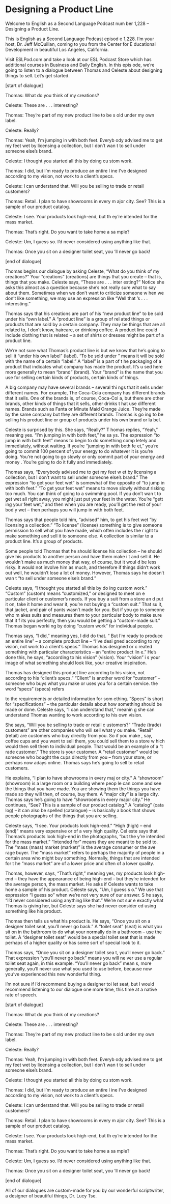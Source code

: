 # Designing a Product Line

Welcome to English as a Second Language Podcast num ber 1,228 – Designing a Product Line.

This is English as a Second Language Podcast episod e 1,228. I’m your host, Dr. Jeff McQuillan, coming to you from the Center for E ducational Development in beautiful Los Angeles, California.

Visit ESLPod.com and take a look at our ESL Podcast  Store which has additional courses in Business and Daily English. In this epis ode, we’re going to listen to a dialogue between Thomas and Celeste about designing  things to sell. Let’s get started.

[start of dialogue]

Thomas: What do you think of my creations?

Celeste: These are . . . interesting?

Thomas: They’re part of my new product line to be s old under my own label.

Celeste: Really?

Thomas: Yeah, I’m jumping in with both feet. Everyb ody advised me to get my feet wet by licensing a collection, but I don’t wan t to sell under someone else’s brand.

Celeste: I thought you started all this by doing cu stom work.

Thomas: I did, but I’m ready to produce an entire l ine I’ve designed according to my vision, not work to a client’s specs.

Celeste: I can understand that. Will you be selling  to trade or retail customers?

Thomas: Retail. I plan to have showrooms in every m ajor city. See? This is a sample of our product catalog.

Celeste: I see. Your products look high-end, but th ey’re intended for the mass market.

Thomas: That’s right. Do you want to take home a sa mple?

 Celeste: Um, I guess so. I’d never considered using  anything like that.

Thomas: Once you sit on a designer toilet seat, you ’ll never go back!

[end of dialogue]

Thomas begins our dialogue by asking Celeste, “What  do you think of my creations?” Your “creations” (creations) are things  that you create – that is, things that you make. Celeste says, “These are . . . inter esting?” Notice she asks this almost as a question because she’s not really sure what to say about them. Sometimes when we don’t want to criticize someone w hen we don’t like something, we may use an expression like “Well that ’s . . . interesting.”

Thomas says that his creations are part of his “new  product line” to be sold under his “own label.” A “product line” is a group of rel ated things or products that are sold by a certain company. They may be things that are all related to, I don’t know, haircare, or drinking coffee. A product line could include clothing that is related – a set of shirts or dresses might be part of a product line.

We’re not sure what Thomas’s product line is but we  know that he’s going to sell it “under his own label” (label). “To be sold under ” means it will be sold with the name of a certain “label.” A “label” is a part of t he packaging of a product that indicates what company has made the product. It’s u sed here more generally to mean “brand” (brand). Your “brand” is the name that  you use for selling certain kinds of products, certain kinds of things.

A big company may have several brands – several thi ngs that it sells under different names. For example, The Coca-Cola company  has different brands that it sells. One of the brands is, of course, Coca-Col a, but there are other brands, other kinds of things that it sells, other drinks t hat use different names. Brands such as Fanta or Minute Maid Orange Juice. They’re made by the same company but they are different brands. Thomas is go ing to be selling his product line or group of products under his own brand or la bel.

Celeste is surprised by this. She says, “Really?” T homas replies, “Yeah,” meaning yes. “I’m jumping in with both feet,” he sa ys. The expression “to jump in with both feet” means to begin to do something comp letely and immediately, without waiting. If you’re “jumping in with both fe et,” you’re going to commit 100 percent of your energy to do whatever it is you’re doing. You’re not going to go slowly or only commit part of your energy and money . You’re going to do it fully and immediately.

 Thomas says, “Everybody advised me to get my feet w et by licensing a collection, but I don’t want to sell under someone else’s brand.” The expression “to get your feet wet” is somewhat of the opposite of “to jump in with both feet.” “To get your feet wet” means to move slowly without  risking too much. You can think of going to a swimming pool. If you don’t wan t to get wet all right away, you might just put your feet in the water. You’re “gett ing your feet wet,” and then when you are ready, you’ll get the rest of your bod y wet – then perhaps you will jump in with both feet.

Thomas says that people told him, “advised” him, to  get his feet wet “by licensing a collection.” “To license” (license) something is to give someone permission to sell what you have made, which often includes the r ight to make something and sell it to someone else. A collection is similar to  a product line. It’s a group of products.

Some people told Thomas that he should license his collection – he should give his products to another person and have them make i t and sell it. He wouldn’t make as much money that way, of course, but it woul d be less risky. It would not involve him as much, and therefore if things didn’t  work out well, he wouldn’t lose a lot of money. However, Thomas says he doesn’t wan t “to sell under someone else’s brand.”

Celeste says, “I thought you started all this by do ing custom work.” “Custom” (custom) means “customized,” or designed to meet on e particular client or customer’s needs. If you buy a suit from a store an d put it on, take it home and wear it, you’re not buying a “custom suit.” That su it, that jacket, and pair of pants wasn’t made for you. But if you go to someone who m akes suits and measures them to your particular body to make sure that it f its you perfectly, then you would be getting a “custom-made suit.” Thomas began worki ng by doing “custom work” for individual people.

Thomas says, “I did,” meaning yes, I did do that. “ But I’m ready to produce an entire line” – a complete product line – “I’ve desi gned according to my vision, not work to a client’s specs.” Thomas has designed or c reated something with particular characteristics – an “entire product lin e.” He’s done this, he says, “according to his vision” (vision). Your “vision” i s your image of what something should look like, your creative inspiration.

Thomas has designed this product line according to his vision, not according to his “client’s specs.” “Client” is another word for “customer” – someone who buys what you make or uses you for a certain service. the word “specs” (specs) refers

to the requirements or detailed information for som ething. “Specs” is short for “specifications” – the particular details about how  something should be made or done. Celeste says, “I can understand that,” meanin g she can understand Thomas wanting to work according to his own vision.

She says, “Will you be selling to trade or retail c ustomers?” “Trade (trade) customers” are other companies who will sell what y ou make. “Retail” (retail) are customers who buy directly from you. So if you make , say, coffee cups and you want to sell them, you could sell them to a store w hich would then sell them to individual people. That would be an example of a “t rade customer.” The store is your customer. A “retail customer” would be someone  who bought the cups directly from you – from your store, or perhaps now adays online. Thomas says he’s going to sell to retail customers.

He explains, “I plan to have showrooms in every maj or city.” A “showroom” (showroom) is a large room or a building where peop le can come and see the things that you have made. You are showing them the  things you have made so they will then, of course, buy them. A “major city”  is a large city. Thomas says he’s going to have “showrooms in every major city.”  He continues, “See? This is a sample of our product catalog.” A “catalog” (cata log) – it can also be spelled (catalogue) – is basically a book that shows people  photographs of the things that you are selling.

Celeste says, “I see. Your products look high-end.”  “High (high) – end (end)” means very expensive or of a very high quality. Cel este says that Thomas’s products look high-end in the photographs, “but the y’re intended for the mass market.” “Intended for” means they are meant to be sold to. The “mass (mass) market (market)” is the average consumer or the ave rage buyer. The “mass market” refers to perhaps the majority of people in  a certain area who might buy something. Normally, things that are intended for t he “mass market” are of a lower price and often of a lower quality.

Thomas, however, says, “That’s right,” meaning yes,  my products look high-end – they have the appearance of being high-end – but they’re intended for the average person, the mass market. He asks if Celeste  wants to take home a sample of his product. Celeste says, “Um, I guess s o.” We use that expression “I guess so” when we’re not very sure of our answer. S he says, “I’d never considered using anything like that.” We’re not sur e exactly what Thomas is giving her, but Celeste says she had never consider ed using something like his product.

Thomas then tells us what his product is. He says, “Once you sit on a designer toilet seat, you’ll never go back.” A “toilet seat”  (seat) is what you sit on in the bathroom to do what your normally do in a bathroom – use the toilet. A “designer toilet seat” would be a special toilet seat that is  made perhaps of a higher quality or has some sort of special look to it.

Thomas says, “Once you sit on a designer toilet sea t, you’ll never go back.” That expression “you’ll never go back” means you will ne ver use a regular toilet seat again, in this example. “You’ll never go back” mean s, more generally, you’ll never use what you used to use before, because now you’ve  experienced this new wonderful thing.

I’m not sure if I’d recommend buying a designer toi let seat, but I would recommend listening to our dialogue one more time, this time at a native rate of speech.

[start of dialogue]

Thomas: What do you think of my creations?

Celeste: These are . . . interesting?

Thomas: They’re part of my new product line to be s old under my own label.

Celeste: Really?

Thomas: Yeah, I’m jumping in with both feet. Everyb ody advised me to get my feet wet by licensing a collection, but I don’t wan t to sell under someone else’s brand.

Celeste: I thought you started all this by doing cu stom work.

Thomas: I did, but I’m ready to produce an entire l ine I’ve designed according to my vision, not work to a client’s specs.

Celeste: I can understand that. Will you be selling  to trade or retail customers?

Thomas: Retail. I plan to have showrooms in every m ajor city. See? This is a sample of our product catalog.

Celeste: I see. Your products look high-end, but th ey’re intended for the mass market.

 Thomas: That’s right. Do you want to take home a sa mple?

Celeste: Um, I guess so. I’d never considered using  anything like that.

Thomas: Once you sit on a designer toilet seat, you ’ll never go back!

[end of dialogue]

All of our dialogues are custom-made for you by our  wonderful scriptwriter, a designer of beautiful things, Dr. Lucy Tse.



